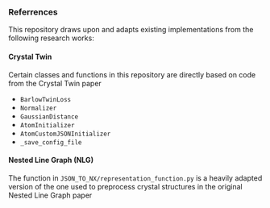 ### Referrences

This repository draws upon and adapts existing implementations from the following research works:

#### **Crystal Twin**
Certain classes and functions in this repository are directly based on code from the Crystal Twin paper
- `BarlowTwinLoss`
- `Normalizer`
- `GaussianDistance`
- `AtomInitializer`
- `AtomCustomJSONInitializer`
- `_save_config_file`

#### **Nested Line Graph (NLG)**
The function in `JSON_TO_NX/representation_function.py` is a heavily adapted version of the one used to preprocess crystal structures in the original Nested Line Graph paper

